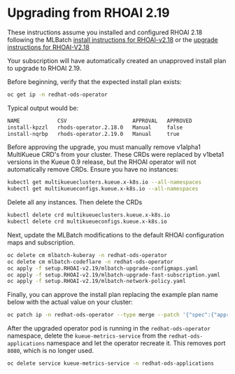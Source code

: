 # Upgrading from RHOAI 2.19

These instructions assume you installed and configured RHOAI 2.18 following
the MLBatch [install instructions for RHOAI-v2.18](../setup.RHOAI-v2.18/CLUSTER-SETUP.md)
or the [upgrade instructions for RHOAI-V2.18](../setup.RHOAI-v2.18/UPGRADE.md)

Your subscription will have automatically created an unapproved
install plan to upgrade to RHOAI 2.19.

Before beginning, verify that the expected install plan exists:
```sh
oc get ip -n redhat-ods-operator
```
Typical output would be:
```sh
NAME            CSV                     APPROVAL   APPROVED
install-kpzzl   rhods-operator.2.18.0   Manual     false
install-nqrbp   rhods-operator.2.19.0   Manual     true
```

Before approving the upgrade, you must manually remove v1alpha1 MultiKueue CRD's
from your cluster. These CRDs were replaced by v1beta1 versions in the Kueue 0.9 release,
but the RHOAI operator will not automatically remove CRDs.
Ensure you have no instances:
```sh
kubectl get multikueueclusters.kueue.x-k8s.io --all-namespaces
kubectl get multikueueconfigs.kueue.x-k8s.io --all-namespaces
```
Delete all any instances.  Then delete the CRDs
```sh
kubectl delete crd multikueueclusters.kueue.x-k8s.io
kubectl delete crd multikueueconfigs.kueue.x-k8s.io
```

Next, update the MLBatch modifications to the default RHOAI configuration maps and subscription.
```sh
oc delete cm mlbatch-kuberay -n redhat-ods-operator
oc delete cm mlbatch-codeflare -n redhat-ods-operator
oc apply -f setup.RHOAI-v2.19/mlbatch-upgrade-configmaps.yaml
oc apply -f setup.RHOAI-v2.19/mlbatch-upgrade-fast-subscription.yaml
oc apply -f setup.RHOAI-v2.19/mlbatch-network-policy.yaml
```

Finally, you can approve the install plan replacing the example plan name below
with the actual value on your cluster:
```sh
oc patch ip -n redhat-ods-operator --type merge --patch '{"spec":{"approved":true}}' install-kpzzl
```

After the upgraded operator pod is running in the `redhat-ods-operator` namespace, delete the
`kueue-metrics-service` from the `redhat-ods-applications` namespace and let the operator recreate it.
This removes port `8080`, which is no longer used.
```sh
oc delete service kueue-metrics-service -n redhat-ods-applications
```
